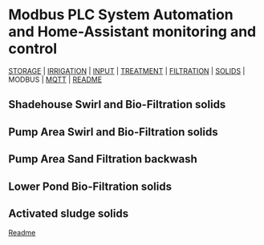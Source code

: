 # Modbus PLC System Automation and Home-Assistant monitoring and control

[STORAGE](https://github.com/wellsy57/Home-Assistant-Project/blob/master/files/STORAGE.md) |
[IRRIGATION](https://github.com/wellsy57/Home-Assistant-Project/blob/master/files/IRRIGATION.md) | [INPUT](https://github.com/wellsy57/Home-Assistant-Project/blob/master/files/INPUT.md) | 
[TREATMENT](https://github.com/wellsy57/Home-Assistant-Project/blob/master/files/TREATMENT.md) | [FILTRATION](https://github.com/wellsy57/Home-Assistant-Project/blob/master/files/FILTRATION.md) | 
[SOLIDS](https://github.com/wellsy57/Home-Assistant-Project/blob/master/files/SOLIDS.md) | 
MODBUS | [MQTT](https://github.com/wellsy57/Home-Assistant-Project/blob/master/files/MQTT.md) | [README](https://github.com/wellsy57/Home-Assistant-Project/blob/master/README.md)

## Shadehouse Swirl and Bio-Filtration solids


## Pump Area Swirl and Bio-Filtration solids


## Pump Area Sand Filtration backwash

## Lower Pond Bio-Filtration solids


## Activated sludge solids


[Readme](https://github.com/wellsy57/Home-Assistant-Project/blob/master/README.md)
